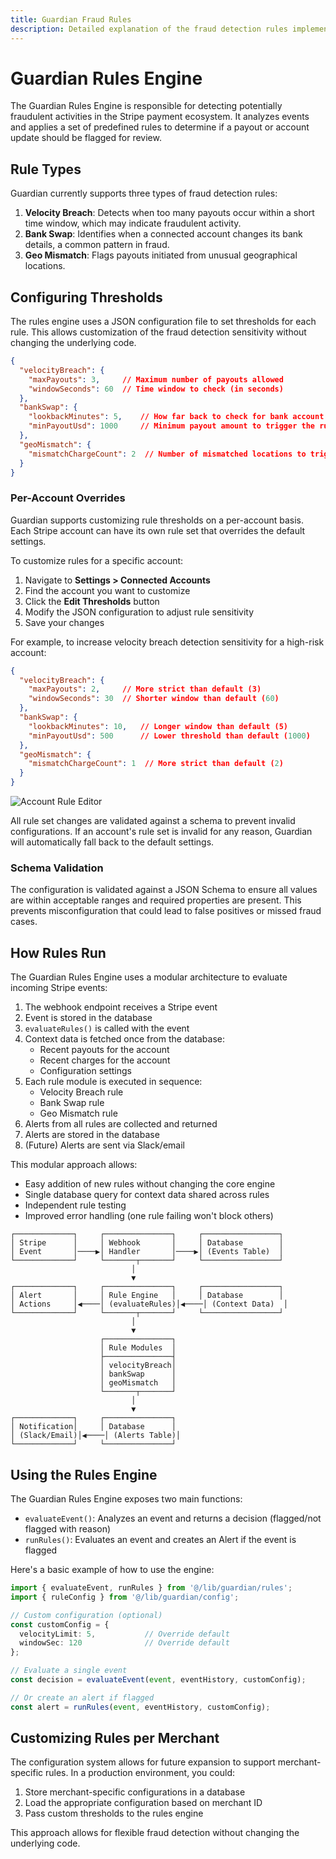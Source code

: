 ```yaml
---
title: Guardian Fraud Rules
description: Detailed explanation of the fraud detection rules implemented in Stripe Guardian.
---
```


# Guardian Rules Engine

The Guardian Rules Engine is responsible for detecting potentially fraudulent activities in the Stripe payment ecosystem. It analyzes events and applies a set of predefined rules to determine if a payout or account update should be flagged for review.

## Rule Types

Guardian currently supports three types of fraud detection rules:

1. **Velocity Breach**: Detects when too many payouts occur within a short time window, which may indicate fraudulent activity.
2. **Bank Swap**: Identifies when a connected account changes its bank details, a common pattern in fraud.
3. **Geo Mismatch**: Flags payouts initiated from unusual geographical locations.

## Configuring Thresholds

The rules engine uses a JSON configuration file to set thresholds for each rule. This allows customization of the fraud detection sensitivity without changing the underlying code.

```json
{
  "velocityBreach": {
    "maxPayouts": 3,     // Maximum number of payouts allowed
    "windowSeconds": 60  // Time window to check (in seconds)
  },
  "bankSwap": {
    "lookbackMinutes": 5,    // How far back to check for bank account changes
    "minPayoutUsd": 1000     // Minimum payout amount to trigger the rule
  },
  "geoMismatch": {
    "mismatchChargeCount": 2  // Number of mismatched locations to trigger
  }
}
```

### Per-Account Overrides

Guardian supports customizing rule thresholds on a per-account basis. Each Stripe account can have its own rule set that overrides the default settings.

To customize rules for a specific account:

1. Navigate to **Settings > Connected Accounts**
2. Find the account you want to customize
3. Click the **Edit Thresholds** button
4. Modify the JSON configuration to adjust rule sensitivity
5. Save your changes

For example, to increase velocity breach detection sensitivity for a high-risk account:

```json
{
  "velocityBreach": {
    "maxPayouts": 2,     // More strict than default (3)
    "windowSeconds": 30  // Shorter window than default (60)
  },
  "bankSwap": {
    "lookbackMinutes": 10,   // Longer window than default (5)
    "minPayoutUsd": 500      // Lower threshold than default (1000)
  },
  "geoMismatch": {
    "mismatchChargeCount": 1  // More strict than default (2)
  }
}
```

![Account Rule Editor](../images/rule-editor-screenshot.png)

All rule set changes are validated against a schema to prevent invalid configurations. If an account's rule set is invalid for any reason, Guardian will automatically fall back to the default settings.

### Schema Validation

The configuration is validated against a JSON Schema to ensure all values are within acceptable ranges and required properties are present. This prevents misconfiguration that could lead to false positives or missed fraud cases.

## How Rules Run

The Guardian Rules Engine uses a modular architecture to evaluate incoming Stripe events:

1. The webhook endpoint receives a Stripe event
2. Event is stored in the database
3. `evaluateRules()` is called with the event
4. Context data is fetched once from the database:
   - Recent payouts for the account
   - Recent charges for the account
   - Configuration settings
5. Each rule module is executed in sequence:
   - Velocity Breach rule
   - Bank Swap rule
   - Geo Mismatch rule
6. Alerts from all rules are collected and returned
7. Alerts are stored in the database
8. (Future) Alerts are sent via Slack/email

This modular approach allows:
- Easy addition of new rules without changing the core engine
- Single database query for context data shared across rules
- Independent rule testing
- Improved error handling (one rule failing won't block others)

```
┌─────────────┐     ┌───────────────┐     ┌─────────────────┐
│ Stripe      │     │ Webhook       │     │ Database        │
│ Event       │────▶│ Handler       │────▶│ (Events Table)  │
└─────────────┘     └───────┬───────┘     └─────────────────┘
                           │
                           ▼
┌─────────────┐     ┌───────────────┐     ┌─────────────────┐
│ Alert       │     │ Rule Engine   │     │ Database        │
│ Actions     │◀────│ (evaluateRules)│◀────│ (Context Data)  │
└─────────────┘     └───────┬───────┘     └─────────────────┘
                           │
                           ▼
                    ┌───────────────┐
                    │ Rule Modules  │
                    ├───────────────┤
                    │ velocityBreach│
                    │ bankSwap      │
                    │ geoMismatch   │
                    └───────┬───────┘
                           │
                           ▼
┌─────────────┐     ┌───────────────┐
│ Notification│     │ Database      │
│ (Slack/Email)│◀────│ (Alerts Table)│
└─────────────┘     └───────────────┘
```

## Using the Rules Engine

The Guardian Rules Engine exposes two main functions:

- `evaluateEvent()`: Analyzes an event and returns a decision (flagged/not flagged with reason)
- `runRules()`: Evaluates an event and creates an Alert if the event is flagged

Here's a basic example of how to use the engine:

```typescript
import { evaluateEvent, runRules } from '@/lib/guardian/rules';
import { ruleConfig } from '@/lib/guardian/config';

// Custom configuration (optional)
const customConfig = {
  velocityLimit: 5,           // Override default
  windowSec: 120              // Override default
};

// Evaluate a single event
const decision = evaluateEvent(event, eventHistory, customConfig);

// Or create an alert if flagged
const alert = runRules(event, eventHistory, customConfig);
```

## Customizing Rules per Merchant

The configuration system allows for future expansion to support merchant-specific rules. In a production environment, you could:

1. Store merchant-specific configurations in a database
2. Load the appropriate configuration based on merchant ID
3. Pass custom thresholds to the rules engine

This approach allows for flexible fraud detection without changing the underlying code. 